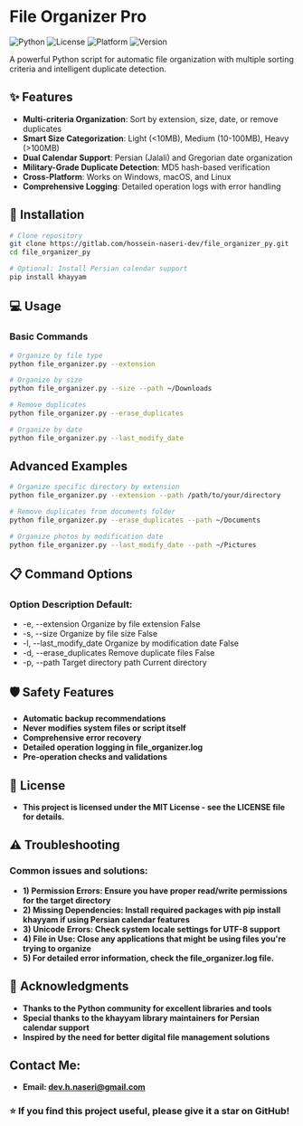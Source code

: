 # File Organizer Pro

![Python](https://img.shields.io/badge/Python-3.6%2B-blue)
![License](https://img.shields.io/badge/License-MIT-green)
![Platform](https://img.shields.io/badge/Platform-Windows%2C%20macOS%2C%20Linux-lightgrey)
![Version](https://img.shields.io/badge/Version-2.0.0-blue)

A powerful Python script for automatic file organization with multiple sorting criteria and intelligent duplicate detection.

## ✨ Features

- **Multi-criteria Organization**: Sort by extension, size, date, or remove duplicates
- **Smart Size Categorization**: Light (<10MB), Medium (10-100MB), Heavy (>100MB)
- **Dual Calendar Support**: Persian (Jalali) and Gregorian date organization
- **Military-Grade Duplicate Detection**: MD5 hash-based verification
- **Cross-Platform**: Works on Windows, macOS, and Linux
- **Comprehensive Logging**: Detailed operation logs with error handling

## 🚀 Installation

```bash
# Clone repository
git clone https://gitlab.com/hossein-naseri-dev/file_organizer_py.git
cd file_organizer_py

# Optional: Install Persian calendar support
pip install khayyam
```



## 💻 Usage
### Basic Commands
```bash
# Organize by file type
python file_organizer.py --extension

# Organize by size
python file_organizer.py --size --path ~/Downloads

# Remove duplicates
python file_organizer.py --erase_duplicates

# Organize by date
python file_organizer.py --last_modify_date
```



## Advanced Examples
```bash
# Organize specific directory by extension
python file_organizer.py --extension --path /path/to/your/directory

# Remove duplicates from documents folder
python file_organizer.py --erase_duplicates --path ~/Documents

# Organize photos by modification date
python file_organizer.py --last_modify_date --path ~/Pictures
```


## 📋 Command Options
### Option	Description	Default:
- -e, --extension	Organize by file extension	False
- -s, --size	Organize by file size	False
- -l, --last_modify_date	Organize by modification date	False
- -d, --erase_duplicates	Remove duplicate files	False
- -p, --path	Target directory path	Current directory



## 🛡️ Safety Features
- **Automatic backup recommendations**
- **Never modifies system files or script itself**
- **Comprehensive error recovery**
- **Detailed operation logging in file_organizer.log**
- **Pre-operation checks and validations**


## 📝 License
- **This project is licensed under the MIT License - see the LICENSE file for details.**


## ⚠️ Troubleshooting
### Common issues and solutions:
- **1) Permission Errors: Ensure you have proper read/write permissions for the target directory**
- **2) Missing Dependencies: Install required packages with pip install khayyam if using Persian calendar features**
- **3) Unicode Errors: Check system locale settings for UTF-8 support**
- **4) File in Use: Close any applications that might be using files you're trying to organize**
- **5) For detailed error information, check the file_organizer.log file.**


## 🙏 Acknowledgments
- **Thanks to the Python community for excellent libraries and tools**
- **Special thanks to the khayyam library maintainers for Persian calendar support**
- **Inspired by the need for better digital file management solutions**

## Contact Me:
- **Email: dev.h.naseri@gmail.com**
### ⭐ If you find this project useful, please give it a star on GitHub!